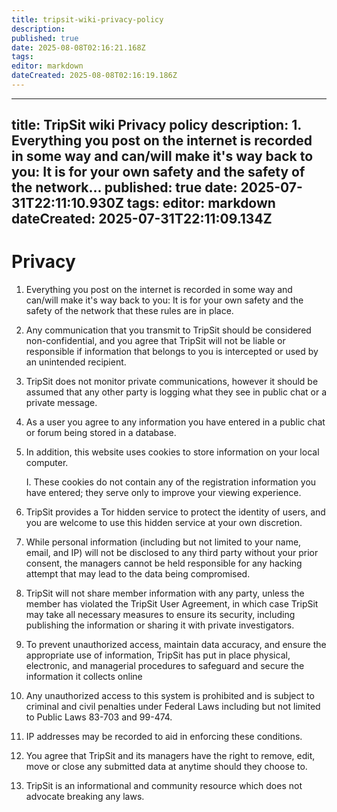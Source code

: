 ```yaml
---
title: tripsit-wiki-privacy-policy
description: 
published: true
date: 2025-08-08T02:16:21.168Z
tags: 
editor: markdown
dateCreated: 2025-08-08T02:16:19.186Z
---
```


---
title: TripSit wiki Privacy policy
description: 1. Everything you post on the internet is recorded in some way and can/will make it's way back to you: It is for your own safety and the safety of the network...
published: true
date: 2025-07-31T22:11:10.930Z
tags: 
editor: markdown
dateCreated: 2025-07-31T22:11:09.134Z
---

# Privacy

1. Everything you post on the internet is recorded in some way and can/will make it's way back to you: It is for your own safety and the safety of the network that these rules are in place.

2. Any communication that you transmit to TripSit should be considered non-confidential, and you agree that TripSit will not be liable or responsible if information that belongs to you is intercepted or used by an unintended recipient.

3. TripSit does not monitor private communications, however it should be assumed that any other party is logging what they see in public chat or a private message.

4. As a user you agree to any information you have entered in a public chat or forum being stored in a database.

5. In addition, this website uses cookies to store information on your local computer.

    I. These cookies do not contain any of the registration information you have entered; they serve only to improve your viewing experience.

6. TripSit provides a Tor hidden service to protect the identity of users, and you are welcome to use this hidden service at your own discretion.

7. While personal information (including but not limited to your name, email, and IP) will not be disclosed to any third party without your prior consent, the managers cannot be held responsible for any hacking attempt that may lead to the data being compromised.

8. TripSit will not share member information with any party, unless the member has violated the TripSit User Agreement, in which case TripSit may take all necessary measures to ensure its security, including publishing the information or sharing it with private investigators.

9. To prevent unauthorized access, maintain data accuracy, and ensure the appropriate use of information, TripSit has put in place physical, electronic, and managerial procedures to safeguard and secure the information it collects online

10. Any unauthorized access to this system is prohibited and is subject to criminal and civil penalties under Federal Laws including but not limited to Public Laws 83-703 and 99-474.

11. IP addresses may be recorded to aid in enforcing these conditions.

12. You agree that TripSit and its managers have the right to remove, edit, move or close any submitted data at anytime should they choose to.

13. TripSit is an informational and community resource which does not advocate breaking any laws.